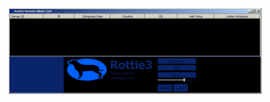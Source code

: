 ![Screenshot](https://raw.githubusercontent.com/Cryakl/Ultimate-RAT-Collection/refs/heads/main/Rottie3/Rottie3%20RAT%20(Arsium)/Screenshot.png)
